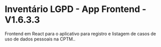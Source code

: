 # Inventário LGPD - App Frontend - V1.6.3.3

Frontend em React para o aplicativo para registro e listagem de casos de uso de dados pessoais na CPTM..
